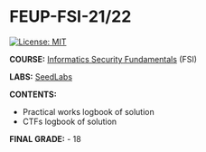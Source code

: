 # FEUP-FSI-21/22
[![License: MIT](https://img.shields.io/badge/License-MIT-yellow.svg)](https://opensource.org/licenses/MIT)

**COURSE:** [Informatics Security Fundamentals](https://sigarra.up.pt/feup/pt/ucurr_geral.ficha_uc_view?pv_ocorrencia_id=484431) (FSI)

**LABS:** [SeedLabs](https://seedsecuritylabs.org/)

**CONTENTS:**
- Practical works logbook of solution
- CTFs logbook of solution

**FINAL GRADE:** - 18

